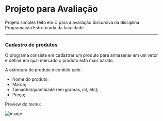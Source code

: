 # Projeto para Avaliação

Projeto simples feito em C para a avaliação discursiva da disciplina Programação Estruturada da faculdade.

---
### Cadastro de produtos

O programa consiste em cadastrar um produto para armazenar em um vetor e definir em qual mercado o produto está mais barato. 

A estrutura do produto é contido pelo:
- Nome do produto;
- Marca;
- Tamanho/quantidade (em gramas, ml, etc);
- Preço;

Preview do menu:

![image](https://github.com/Lucc-Minerva/C-CadastroProdutos/assets/103429796/c0a3d5b9-89aa-4a7d-b4ba-9d7c7c84ce0c)
